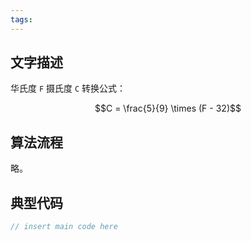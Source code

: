 ```yaml
---
tags:
---
```


## 文字描述

华氏度 `F` 摄氏度 `C` 转换公式：

$$C = \frac{5}{9} \times (F - 32)$$

## 算法流程

略。

## 典型代码

```c
// insert main code here
```